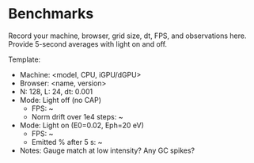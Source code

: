 # Benchmarks

Record your machine, browser, grid size, dt, FPS, and observations here. Provide 5-second averages with light on and off.

Template:

- Machine: <model, CPU, iGPU/dGPU>
- Browser: <name, version>
- N: 128, L: 24, dt: 0.001
- Mode: Light off (no CAP)
  - FPS: ~
  - Norm drift over 1e4 steps: ~
- Mode: Light on (E0=0.02, Eph=20 eV)
  - FPS: ~
  - Emitted % after 5 s: ~
- Notes: Gauge match at low intensity? Any GC spikes?
